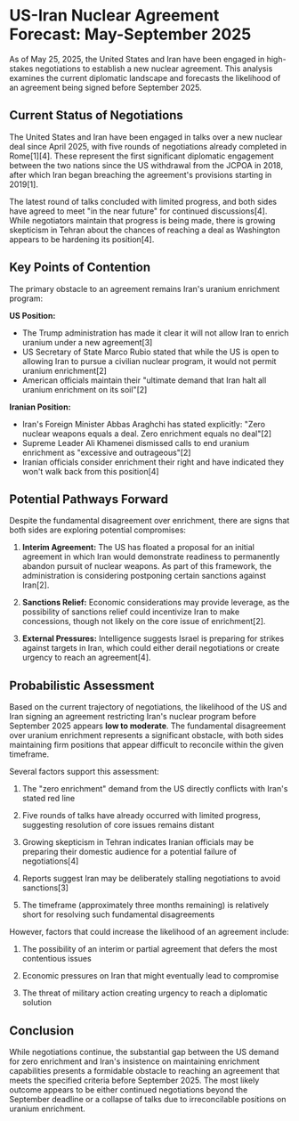 # US-Iran Nuclear Agreement Forecast: May-September 2025

As of May 25, 2025, the United States and Iran have been engaged in high-stakes negotiations to establish a new nuclear agreement. This analysis examines the current diplomatic landscape and forecasts the likelihood of an agreement being signed before September 2025.

## Current Status of Negotiations

The United States and Iran have been engaged in talks over a new nuclear deal since April 2025, with five rounds of negotiations already completed in Rome[1][4]. These represent the first significant diplomatic engagement between the two nations since the US withdrawal from the JCPOA in 2018, after which Iran began breaching the agreement's provisions starting in 2019[1].

The latest round of talks concluded with limited progress, and both sides have agreed to meet "in the near future" for continued discussions[4]. While negotiators maintain that progress is being made, there is growing skepticism in Tehran about the chances of reaching a deal as Washington appears to be hardening its position[4].

## Key Points of Contention

The primary obstacle to an agreement remains Iran's uranium enrichment program:

**US Position:**
- The Trump administration has made it clear it will not allow Iran to enrich uranium under a new agreement[3]
- US Secretary of State Marco Rubio stated that while the US is open to allowing Iran to pursue a civilian nuclear program, it would not permit uranium enrichment[2]
- American officials maintain their "ultimate demand that Iran halt all uranium enrichment on its soil"[2]

**Iranian Position:**
- Iran's Foreign Minister Abbas Araghchi has stated explicitly: "Zero nuclear weapons equals a deal. Zero enrichment equals no deal"[2]
- Supreme Leader Ali Khamenei dismissed calls to end uranium enrichment as "excessive and outrageous"[2]
- Iranian officials consider enrichment their right and have indicated they won't walk back from this position[4]

## Potential Pathways Forward

Despite the fundamental disagreement over enrichment, there are signs that both sides are exploring potential compromises:

1. **Interim Agreement:** The US has floated a proposal for an initial agreement in which Iran would demonstrate readiness to permanently abandon pursuit of nuclear weapons. As part of this framework, the administration is considering postponing certain sanctions against Iran[2].

2. **Sanctions Relief:** Economic considerations may provide leverage, as the possibility of sanctions relief could incentivize Iran to make concessions, though not likely on the core issue of enrichment[2].

3. **External Pressures:** Intelligence suggests Israel is preparing for strikes against targets in Iran, which could either derail negotiations or create urgency to reach an agreement[4].

## Probabilistic Assessment

Based on the current trajectory of negotiations, the likelihood of the US and Iran signing an agreement restricting Iran's nuclear program before September 2025 appears **low to moderate**. The fundamental disagreement over uranium enrichment represents a significant obstacle, with both sides maintaining firm positions that appear difficult to reconcile within the given timeframe.

Several factors support this assessment:

1. The "zero enrichment" demand from the US directly conflicts with Iran's stated red line

2. Five rounds of talks have already occurred with limited progress, suggesting resolution of core issues remains distant

3. Growing skepticism in Tehran indicates Iranian officials may be preparing their domestic audience for a potential failure of negotiations[4]

4. Reports suggest Iran may be deliberately stalling negotiations to avoid sanctions[3]

5. The timeframe (approximately three months remaining) is relatively short for resolving such fundamental disagreements

However, factors that could increase the likelihood of an agreement include:

1. The possibility of an interim or partial agreement that defers the most contentious issues

2. Economic pressures on Iran that might eventually lead to compromise

3. The threat of military action creating urgency to reach a diplomatic solution

## Conclusion

While negotiations continue, the substantial gap between the US demand for zero enrichment and Iran's insistence on maintaining enrichment capabilities presents a formidable obstacle to reaching an agreement that meets the specified criteria before September 2025. The most likely outcome appears to be either continued negotiations beyond the September deadline or a collapse of talks due to irreconcilable positions on uranium enrichment.